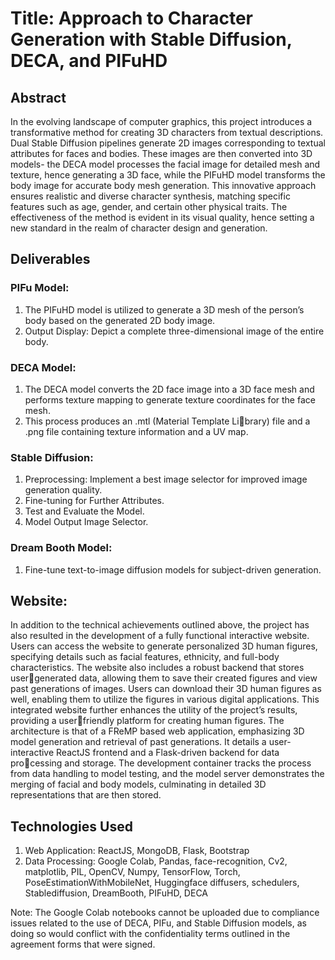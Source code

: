 # Title: Approach to Character Generation with Stable Diffusion, DECA, and PIFuHD

## Abstract
In the evolving landscape of computer graphics, this project introduces a transformative method for creating 3D characters from textual descriptions. Dual Stable Diffusion pipelines generate 2D images corresponding to textual attributes for faces and bodies. These images are then converted into 3D models- the DECA model processes the facial image for detailed mesh and texture, hence generating a 3D face, while the PIFuHD model transforms the body image for accurate body mesh generation. This innovative approach ensures realistic and diverse character synthesis, matching specific features such as age, gender, and certain other physical traits. The effectiveness of the method is evident in its visual quality, hence setting a new standard in the realm of character design and generation.

## Deliverables
### PIFu Model:
1. The PIFuHD model is utilized to generate a 3D mesh of the person’s body based on the generated 2D body image.
2. Output Display: Depict a complete three-dimensional image of the entire body.

### DECA Model:
1. The DECA model converts the 2D face image into a 3D face mesh and performs texture mapping to generate texture coordinates for the face mesh.
2. This process produces an .mtl (Material Template Library) file and a .png file containing texture information and a UV map. 

### Stable Diffusion:
1. Preprocessing: Implement a best image selector for improved image generation quality.
2. Fine-tuning for Further Attributes.
3. Test and Evaluate the Model.
4. Model Output Image Selector.
   
### Dream Booth Model:
1. Fine-tune text-to-image diffusion models for subject-driven generation.

## Website:
In addition to the technical achievements outlined above, the project has also resulted in the development of a fully functional interactive website. Users can access the website to generate personalized 3D human figures, specifying details such as facial features, ethnicity, and full-body characteristics. The website also includes a robust backend that stores usergenerated data, allowing them to save their created figures and view past generations of images. Users can download their 3D human figures as well, enabling them to utilize the figures in various digital applications. This integrated website further enhances the utility of the project’s results, providing a userfriendly platform for creating human figures.
The architecture is that of a FReMP based web application, emphasizing 3D model generation and retrieval of past generations. It details a user-interactive ReactJS frontend and a Flask-driven backend for data processing and storage. The development container tracks the process from data handling to model testing, and the model server demonstrates the merging of facial and body models, culminating in detailed 3D representations that are then stored.

## Technologies Used
1. Web Application: ReactJS, MongoDB, Flask, Bootstrap
2. Data Processing: Google Colab, Pandas, face-recognition, Cv2, matplotlib, PIL, OpenCV, Numpy, TensorFlow, Torch, PoseEstimationWithMobileNet, Huggingface diffusers, schedulers, Stablediffusion, DreamBooth, PIFuHD, DECA

Note: The Google Colab notebooks cannot be uploaded due to compliance issues related to the use of DECA, PIFu, and Stable Diffusion models, as doing so would conflict with the confidentiality terms outlined in the agreement forms that were signed.
